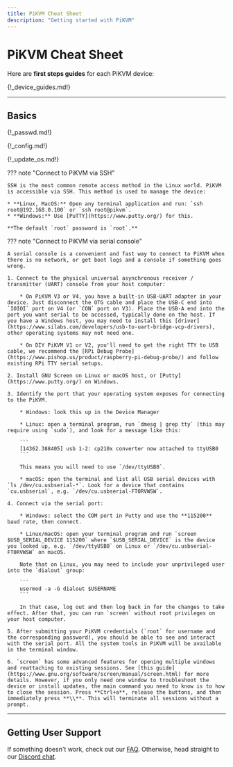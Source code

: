 ```yaml
---
title: PiKVM Cheat Sheet
description: "Getting started with PiKVM"
---
```


# PiKVM Cheat Sheet

Here are **first steps guides** for each PiKVM device:

{!_device_guides.md!}


-----
## Basics

{!_passwd.md!}

{!_config.md!}

{!_update_os.md!}

??? note "Connect to PiKVM via SSH"

    SSH is the most common remote access method in the Linux world. PiKVM is accessible via SSH. This method is used to manage the device:

    * **Linux, MacOS:** Open any terminal application and run: `ssh root@192.168.0.100` or `ssh root@pikvm`.
    * **Windows:** Use [PuTTY](https://www.putty.org/) for this.

    **The default `root` password is `root`.**

??? note "Connect to PiKVM via serial console"

    A serial console is a convenient and fast way to connect to PiKVM when there is no network, or get boot logs and a console if something goes wrong.

    1. Connect to the physical universal asynchronous receiver / transmitter (UART) console from your host computer:

        * On PiKVM V3 or V4, you have a built-in USB-UART adapter in your device. Just disconnect the OTG cable and place the USB-C end into `IOIOI` port on V4 (or `CON` port on V3). Place the USB-A end into the port you want serial to be accessed, typically done on the host. If you have a Windows host, you may need to install this [driver](https://www.silabs.com/developers/usb-to-uart-bridge-vcp-drivers), other operating systems may not need one.

        * On DIY PiKVM V1 or V2, you'll need to get the right TTY to USB cable, we recommend the [RPi Debug Probe](https://www.pishop.us/product/raspberry-pi-debug-probe/) and follow existing RPi TTY serial setups.

    2. Install GNU Screen on Linux or macOS host, or [Putty](https://www.putty.org/) on Windows.

    3. Identify the port that your operating system exposes for connecting to the PiKVM.

        * Windows: look this up in the Device Manager

        * Linux: open a terminal program, run `dmesg | grep tty` (this may require using `sudo`), and look for a message like this:

        ```
        [14362.388405] usb 1-2: cp210x converter now attached to ttyUSB0
        ```

        This means you will need to use `/dev/ttyUSB0`.

        * macOS: open the terminal and list all USB serial devices with `ls /dev/cu.usbserial-*`. Look for a device that contains `cu.usbserial`, e.g. `/dev/cu.usbserial-FT0RVWSW`.

    4. Connect via the serial port:

        * Windows: select the COM port in Putty and use the **115200** baud rate, then connect.

        * Linux/macOS: open your terminal program and run `screen $USB_SERIAL_DEVICE 115200` where `$USB_SERIAL_DEVICE` is the device you looked up, e.g. `/dev/ttyUSB0` on Linux or `/dev/cu.usbserial-FT0RVWSW` on macOS.

        Note that on Linux, you may need to include your unprivileged user into the `dialout` group:
    
        ```
        usermod -a -G dialout $USERNAME
        ```

        In that case, log out and then log back in for the changes to take effect. After that, you can run `screen` without root privileges on your host computer.

    5. After submitting your PiKVM credentials (`root` for username and the corresponding password), you should be able to see and interact with the serial port. All the system tools in PiKVM will be available in the terminal window.

    6. `screen` has some advanced features for opening multiple windows and reattaching to existing sessions. See [this guide](https://www.gnu.org/software/screen/manual/screen.html) for more details. However, if you only need one window to troubleshoot the device or install updates, the main command you need to know is to how to close the session. Press **Ctrl+a**, release the buttons, and then immediately press **\\**. This will terminate all sessions without a prompt.


-----
## Getting User Support

If something doesn't work, check out our [FAQ](faq.md). Otherwise, head straight to our [Discord chat](https://discord.gg/bpmXfz5).
